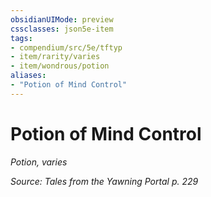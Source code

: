 ```yaml
---
obsidianUIMode: preview
cssclasses: json5e-item
tags:
- compendium/src/5e/tftyp
- item/rarity/varies
- item/wondrous/potion
aliases: 
- "Potion of Mind Control"
---
```

# Potion of Mind Control
*Potion, varies*  


*Source: Tales from the Yawning Portal p. 229*